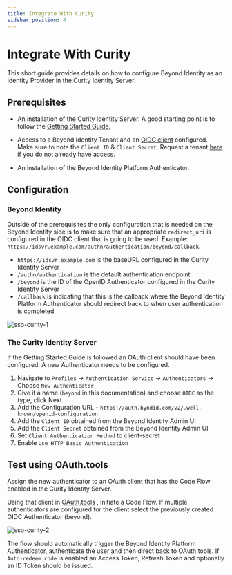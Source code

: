 ```yaml
---
title: Integrate With Curity
sidebar_position: 4
---
```


# Integrate With Curity

This short guide provides details on how to configure Beyond Identity as an Identity Provider in the Curity Identity Server.

## Prerequisites

* An installation of the Curity Identity Server. A good starting point is to follow the [Getting Started Guide.](https://curity.io/resources/getting-started/)

* Access to a Beyond Identity Tenant and an [OIDC client](/docs/getting-started/account-configuration/oidc-configuration) configured. Make sure to note the `Client ID` & `Client Secret`. Request a tenant [here](/docs/getting-started/create-a-tenant) if you do not already have access.

* An installation of the Beyond Identity Platform Authenticator.

## Configuration

### Beyond Identity

Outside of the prerequisites the only configuration that is needed on the Beyond Identity side is to make sure that an appropriate `redirect_uri` is configured in the OIDC client that is going to be used. Example: `https://idsvr.example.com/authn/authentication/beyond/callback`.

*  `https://idsvr.example.com` is the baseURL configured in the Curity Identity Server 
*  `/authn/authentication` is the default authentication endpoint
*  `/beyond` is the ID of the OpenID Authenticator configured in the Curity Identity Server 
*  `/callback` is indicating that this is the callback where the Beyond Identity Platform
Authenticator should redirect back to when user authentication is completed

![sso-curity-1](/assets/sso-curity-1.png)

### The Curity Identity Server

If the Getting Started Guide is followed an OAuth client should have been configured. A new Authenticator needs to be configured.

1. Navigate to `Profiles` -> `Authentication Service` -> `Authenticators` -> Choose `New Authenticator`
2. Give it a name (`beyond` in this documentation) and choose `OIDC` as the type, click Next
3. Add the Configuration URL - `https://auth.byndid.com/v2/.well-known/openid-configuration`
4. Add the `Client ID` obtained from the Beyond Identity Admin UI
5. Add the `Client Secret` obtained from the Beyond Identity Admin UI 
6. Set `Client Authentication Method` to client-secret
7. Enable `Use HTTP Basic Authentication`

## Test using OAuth.tools

Assign the new authenticator to an OAuth client that has the Code Flow enabled in the Curity Identity Server.

Using that client in [OAuth.tools](https://oauth.tools) , initiate a Code Flow. If multiple authenticators are configured for the client select the previously created OIDC Authenticator (beyond).

![sso-curity-2](/assets/sso-curity-2.png)

The flow should automatically trigger the Beyond Identity Platform Authenticator, authenticate the user and then direct back to OAuth.tools. If `Auto-redeem code` is enabled an Access Token, Refresh Token and optionally an ID Token should be issued.

